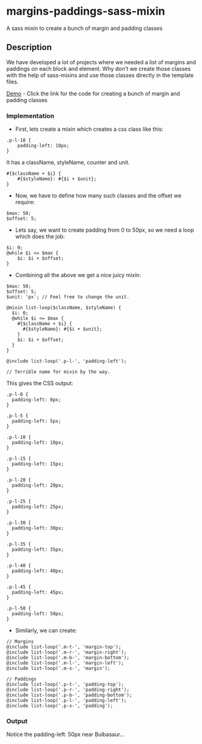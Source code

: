 # margins-paddings-sass-mixin
A sass mixin to create a bunch of margin and padding classes

## Description
We have developed a lot of projects where we needed a list of margins and paddings on each block and element. Why don't we create those classes with the help of sass-mixins and use those classes directly in the template files.

[Demo](https://plnkr.co/edit/6IndCd?p=preview) - Click the link for the code for creating a bunch of margin and padding classes 

### Implementation
* First, lets create a mixin which creates a css class like this:
```
.p-l-10 {
    padding-left: 10px;
}
```
It has a className, styleName, counter and unit.
```
#{$className + $i} { 
    #{$styleName}: #{$i + $unit};
}
```


* Now, we have to define how many such classes and the offset we require:
```
$max: 50;
$offset: 5;
```

* Lets say, we want to create padding from 0 to 50px, so we need a loop which does the job:
```
$i: 0;
@while $i <= $max {
    $i: $i + $offset;
}
```

* Combining all the above we get a nice juicy mixin:
```
$max: 50;
$offset: 5;
$unit: 'px'; // Feel free to change the unit.

@mixin list-loop($className, $styleName) {
  $i: 0;
  @while $i <= $max {
    #{$className + $i} { 
      #{$styleName}: #{$i + $unit};
    }
    $i: $i + $offset;
  }
}

@include list-loop('.p-l-', 'padding-left');

// Terrible name for mixin by the way.

```

This gives the CSS output:
```
.p-l-0 {
  padding-left: 0px;
}

.p-l-5 {
  padding-left: 5px;
}

.p-l-10 {
  padding-left: 10px;
}

.p-l-15 {
  padding-left: 15px;
}

.p-l-20 {
  padding-left: 20px;
}

.p-l-25 {
  padding-left: 25px;
}

.p-l-30 {
  padding-left: 30px;
}

.p-l-35 {
  padding-left: 35px;
}

.p-l-40 {
  padding-left: 40px;
}

.p-l-45 {
  padding-left: 45px;
}

.p-l-50 {
  padding-left: 50px;
}
```

* Similarly, we can create:
```
// Margins
@include list-loop('.m-t-', 'margin-top');
@include list-loop('.m-r-', 'margin-right');
@include list-loop('.m-b-', 'margin-bottom');
@include list-loop('.m-l-', 'margin-left');
@include list-loop('.m-x-', 'margin');

// Paddings
@include list-loop('.p-t-', 'padding-top');
@include list-loop('.p-r-', 'padding-right');
@include list-loop('.p-b-', 'padding-bottom');
@include list-loop('.p-l-', 'padding-left');
@include list-loop('.p-x-', 'padding');
```

### Output


Notice the padding-left: 50px near Bulbasaur...
